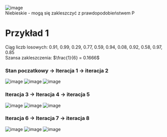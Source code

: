 ![image](https://github.com/user-attachments/assets/5423f6f8-d054-43c2-8e5e-1004c19b5254)  
Niebieskie - mogą się zakleszczyć z prawdopodobieństwem P

# Przykład 1
Ciąg liczb losowych: 0.91, 0.99, 0.29, 0.77, 0.59, 0.94, 0.08, 0.92, 0.58, 0.97, 0.85  
Szansa zakleszczenia: $\frac{1}{6} = 0.1666$

### Stan poczatkowy -> Iteracja 1 -> iteracja 2
![image](https://github.com/user-attachments/assets/fae7f6c7-e2ad-4238-b103-e43c68bd6761)
![image](https://github.com/user-attachments/assets/6c48e21a-8e56-4661-96a7-2feea956d046)
![image](https://github.com/user-attachments/assets/3bee8786-ea84-47ee-8847-098d830c259e)
### Iteracja 3 -> Iteracja 4 -> iteracja 5
![image](https://github.com/user-attachments/assets/7124ab32-6e16-4db6-abf7-3549a63f4cf1)
![image](https://github.com/user-attachments/assets/9424622d-c4e5-43ab-8ce6-a22b281f55cf)
![image](https://github.com/user-attachments/assets/b42194df-aa4f-4943-95a2-8e04d2916812)
### Iteracja 6 -> Iteracja 7 -> iteracja 8
![image](https://github.com/user-attachments/assets/ec26505b-b0ac-454b-86cb-6e6ab3cc9682)
![image](https://github.com/user-attachments/assets/389a2c02-86f3-4d72-a042-f7d09d34d768)
![image](https://github.com/user-attachments/assets/b6845539-563f-4d2a-85af-70455deea9d9)
